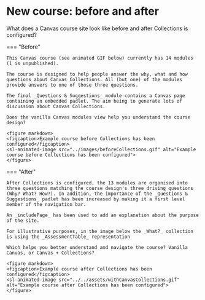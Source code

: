 # New course: before and after

What does a Canvas course site look like before and after Collections is configured?


=== "Before"

	This Canvas course (see animated GIF below) currently has 14 modules (1 is unpublished). 
	
	The course is designed to help people answer the why, what and how questions about Canvas Collections. All (but one) of the modules provide answers to one of those three questions. 

	The final _Questions & Suggestions_ module contains a Canvas page containing an embedded padlet. The aim being to generate lots of discussion about Canvas Collections.

	Does the vanilla Canvas modules view help you understand the course design?

	<figure markdown>
	<figcaption>Example course before Collections has been configured</figcaption>
	<sl-animated-image src="../images/beforeCollections.gif" alt="Example course before Collections has been configured">
	</figure>

=== "After"

	After Collections is configured, the 13 modules are organised into three questions matching the course design's three driving questions (Why? What? How?). In addition, the importance of the _Questions & Suggestions_ padlet has been increased by making it a first level member of the navigation bar.

	An _includePage_ has been used to add an explanation about the purpose of the site.

	For illustrative purposes, in the image below the _What?_ collection is using the _AssessmentTable_ representation

	Which helps you better understand and navigate the course? Vanilla Canvas, or Canvas + Collections?

	<figure markdown>
	<figcaption>Example course after Collections has been configured</figcaption>
	<sl-animated-image src="../../assets/withCanvasCollections.gif" alt="Example course after Collections has been configured">
	</figure>


